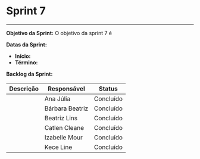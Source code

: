 # **Sprint 7**
<hr style="border: 0; height: 1px; background-color: #000000;">

**Objetivo da Sprint:**
O objetivo da sprint 7 é 

**Datas da Sprint:**

- **Início:** 
- **Término:** 

**Backlog da Sprint:**

| Descrição | Responsável | Status |
|------------|-------------|-----------------------|
|  | Ana Júlia | Concluído |
|  | Bárbara Beatriz | Concluído |
|  | Beatriz Lins | Concluído |
|  | Catlen Cleane | Concluído |
|  | Izabelle Mour | Concluído |
|  | Kece Line | Concluído |

